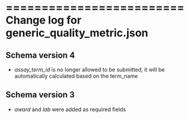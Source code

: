 =========================
Change log for generic_quality_metric.json
=========================

Schema version 4
-----------------

* *assay_term_id* is no longer allowed to be submitted, it will be automatically calculated based on the term_name

Schema version 3
----------------

* *award* and *lab* were added as required fields